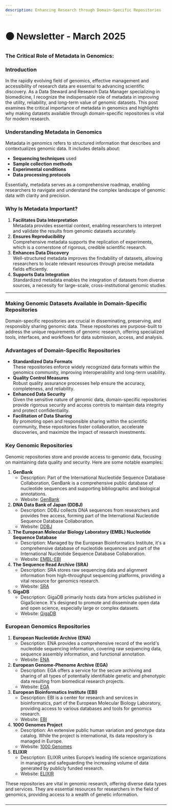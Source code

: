 ```yaml
---
description: Enhancing Research through Domain-Specific Repositories
---
```


# 🟠 Newsletter - March 2025

### The Critical Role of Metadata in Genomics:&#x20;

### Introduction

In the rapidly evolving field of genomics, effective management and accessibility of research data are essential to advancing scientific discovery. As a Data Steward and Research Data Manager specializing in biomedicine, I recognize the indispensable role of metadata in improving the utility, reliability, and long-term value of genomic datasets. This post examines the critical importance of metadata in genomics and highlights why making datasets available through domain-specific repositories is vital for modern research.

### Understanding Metadata in Genomics

Metadata in genomics refers to structured information that describes and contextualizes genomic data. It includes details about:

* **Sequencing techniques** used
* **Sample collection methods**
* **Experimental conditions**
* **Data processing protocols**

Essentially, metadata serves as a comprehensive roadmap, enabling researchers to navigate and understand the complex landscape of genomic data with clarity and precision.

### Why Is Metadata Important?

1. **Facilitates Data Interpretation**\
   Metadata provides essential context, enabling researchers to interpret and validate the results from genomic datasets accurately.
2. **Ensures Reproducibility**\
   Comprehensive metadata supports the replication of experiments, which is a cornerstone of rigorous, credible scientific research.
3. **Enhances Data Discovery**\
   Well-structured metadata improves the findability of datasets, allowing researchers to locate relevant resources through precise metadata fields efficiently.
4. **Supports Data Integration**\
   Standardized metadata enables the integration of datasets from diverse sources, a necessity for large-scale, cross-institutional genomic studies.

***

### Making Genomic Datasets Available in Domain-Specific Repositories

Domain-specific repositories are crucial in disseminating, preserving, and responsibly sharing genomic data. These repositories are purpose-built to address the unique requirements of genomic research, offering specialized tools, interfaces, and workflows for data submission, access, and analysis.

### Advantages of Domain-Specific Repositories

* **Standardized Data Formats**\
  These repositories enforce widely recognized data formats within the genomics community, improving interoperability and long-term usability.
* **Quality Control Measures**\
  Robust quality assurance processes help ensure the accuracy, completeness, and reliability.
* **Enhanced Data Security**\
  Given the sensitive nature of genomic data, domain-specific repositories provide rigorous security and access controls to maintain data integrity and protect confidentiality.
* **Facilitation of Data Sharing**\
  By promoting open and responsible sharing within the scientific community, these repositories foster collaboration, accelerate discoveries, and maximize the impact of research investments.

### Key Genomic Repositories

Genomic repositories store and provide access to genomic data, focusing on maintaining data quality and security. Here are some notable examples:

1. **GenBank**
   * Description: Part of the International Nucleotide Sequence Database Collaboration, GenBank is a comprehensive public database of nucleotide sequences and supporting bibliographic and biological annotations.
   * Website: [GenBank](https://www.ncbi.nlm.nih.gov/genbank/)
2. **DNA Data Bank of Japan (DDBJ)**
   * Description: DDBJ collects DNA sequences from researchers and provides free access, forming part of the International Nucleotide Sequence Database Collaboration.
   * Website: [DDBJ](https://www.ddbj.nig.ac.jp/)
3. **The European Molecular Biology Laboratory (EMBL) Nucleotide Sequence Database**
   * Description: Managed by the European Bioinformatics Institute, it's a comprehensive database of nucleotide sequences and part of the International Nucleotide Sequence Database Collaboration.
   * Website: [EMBL-EBI](https://www.ebi.ac.uk/)
4. **The Sequence Read Archive (SRA)**
   * Description: SRA stores raw sequencing data and alignment information from high-throughput sequencing platforms, providing a vital resource for genomics research.
   * Website: [SRA](https://www.ncbi.nlm.nih.gov/sra)
5. **GigaDB**
   * Description: GigaDB primarily hosts data from articles published in GigaScience. It's designed to promote and disseminate open data and open science, especially large or complex datasets.
   * Website: [GigaDB](http://gigadb.org/)

### European Genomics Repositories

1. **European Nucleotide Archive (ENA)**
   * Description: ENA provides a comprehensive record of the world's nucleotide sequencing information, covering raw sequencing data, sequence assembly information, and functional annotation.
   * Website: [ENA](https://www.ebi.ac.uk/ena)
2. **European Genome-Phenome Archive (EGA)**
   * Description: EGA offers a service for the secure archiving and sharing of all types of potentially identifiable genetic and phenotypic data resulting from biomedical research projects.
   * Website: [EGA](https://ega-archive.org/)
3. **European Bioinformatics Institute (EBI)**
   * Description: EBI is a center for research and services in bioinformatics, part of the European Molecular Biology Laboratory, providing access to various databases and tools for genomics research.
   * Website: [EBI](https://www.ebi.ac.uk/)
4. **1000 Genomes Project**
   * Description: An extensive public human variation and genotype data catalog. While the project is international, its data repository is managed in Europe.
   * Website: [1000 Genomes](http://www.internationalgenome.org/)
5. **ELIXIR**
   * Description: ELIXIR unites Europe’s leading life science organizations in managing and safeguarding the increasing volume of data generated by publicly funded research.
   * Website: [ELIXIR](https://elixir-europe.org/)

These repositories are vital in genomic research, offering diverse data types and services. They are essential resources for researchers in the field of genomics, providing access to a wealth of genetic information.

### &#x20;

***

&#x20;
